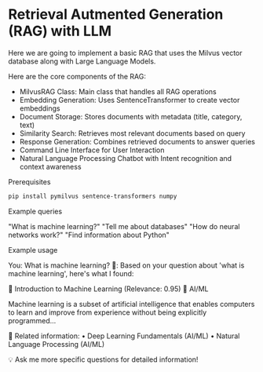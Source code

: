 # Retrieval Autmented Generation (RAG) with LLM

Here we are going to implement a basic RAG that uses the Milvus vector database along with Large Language Models.

Here are the core components of the RAG:

- MilvusRAG Class: Main class that handles all RAG operations
- Embedding Generation: Uses SentenceTransformer to create vector embeddings
- Document Storage: Stores documents with metadata (title, category, text)
- Similarity Search: Retrieves most relevant documents based on query
- Response Generation: Combines retrieved documents to answer queries
- Command Line Interface for User Interaction
- Natural Language Processing Chatbot with Intent recognition and context awareness

Prerequisites

```bash
pip install pymilvus sentence-transformers numpy
```

Example queries

"What is machine learning?"
"Tell me about databases"
"How do neural networks work?"
"Find information about Python"

Example usage

You: What is machine learning?
🤖: Based on your question about 'what is machine learning', here's what I found:

📄 Introduction to Machine Learning (Relevance: 0.95)
📁 AI/ML

Machine learning is a subset of artificial intelligence that enables computers to learn and improve from experience without being explicitly programmed...

🔗 Related information:
   • Deep Learning Fundamentals (AI/ML)
   • Natural Language Processing (AI/ML)

💡 Ask me more specific questions for detailed information!
